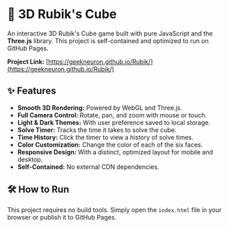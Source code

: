 # 🚀 3D Rubik's Cube

An interactive 3D Rubik's Cube game built with pure JavaScript and the **Three.js** library. This project is self-contained and optimized to run on GitHub Pages.

**Project Link:** [https://geekneuron.github.io/Rubik/](https://geekneuron.github.io/Rubik/)

## ✨ Features

- **Smooth 3D Rendering:** Powered by WebGL and Three.js.
- **Full Camera Control:** Rotate, pan, and zoom with mouse or touch.
- **Light & Dark Themes:** With user preference saved to local storage.
- **Solve Timer:** Tracks the time it takes to solve the cube.
- **Time History:** Click the timer to view a history of solve times.
- **Color Customization:** Change the color of each of the six faces.
- **Responsive Design:** With a distinct, optimized layout for mobile and desktop.
- **Self-Contained:** No external CDN dependencies.

## 🛠️ How to Run

This project requires no build tools. Simply open the `index.html` file in your browser or publish it to GitHub Pages.

